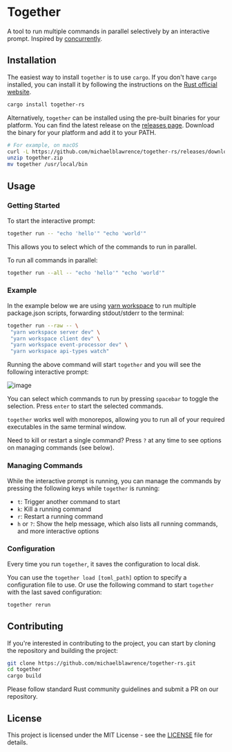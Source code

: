 # Together

A tool to run multiple commands in parallel selectively by an interactive prompt. Inspired by [concurrently](https://www.npmjs.com/package/concurrently).

## Installation

<!-- You will need to have Rust installed to install `together` in the most straightforward way. You can install Rust by following the instructions on the [official website](https://www.rust-lang.org/tools/install). -->
The easiest way to install `together` is to use `cargo`. If you don't have `cargo` installed, you can install it by following the instructions on the [Rust official website](https://www.rust-lang.org/tools/install).

```sh
cargo install together-rs
```

Alternatively, `together` can be installed using the pre-built binaries for your platform. You can find the latest release on the [releases page](https://github.com/michaelblawrence/together-rs/releases). Download the binary for your platform and add it to your PATH.

```sh
# For example, on macOS
curl -L https://github.com/michaelblawrence/together-rs/releases/download/0.2.0/together-rs_0.2.0_x86_64-apple-darwin.zip -o together.zip
unzip together.zip
mv together /usr/local/bin
```

## Usage

### Getting Started
To start the interactive prompt:

```sh
together run -- "echo 'hello'" "echo 'world'"
```

This allows you to select which of the commands to run in parallel.

To run all commands in parallel:

```sh
together run --all -- "echo 'hello'" "echo 'world'"
```

### Example
In the example below we are using [yarn workspace](https://classic.yarnpkg.com/lang/en/docs/workspaces/) to run multiple package.json scripts, forwarding stdout/stderr to the terminal:

```sh
together run --raw -- \
 "yarn workspace server dev" \
 "yarn workspace client dev" \
 "yarn workspace event-processor dev" \
 "yarn workspace api-types watch"
```


Running the above command will start `together` and you will see the following interactive prompt:

![image](https://github.com/michaelblawrence/together-rs/assets/34494547/a788ba90-1c6c-4543-a29d-6d2d3fc17f44)

You can select which commands to run by pressing `spacebar` to toggle the selection. Press `enter` to start the selected commands.

`together` works well with monorepos, allowing you to run all of your required executables in the same terminal window.

Need to kill or restart a single command? Press `?` at any time to see options on managing commands (see below).


### Managing Commands
While the interactive prompt is running, you can manage the commands by pressing the following keys while `together` is running:

- `t`: Trigger another command to start
- `k`: Kill a running command
- `r`: Restart a running command
- `h` or `?`: Show the help message, which also lists all running commands, and more interactive options

### Configuration

Every time you run `together`, it saves the configuration to local disk.

You can use the `together load [toml_path]` option to specify a configuration file to use. Or use the following command to start `together` with the last saved configuration:

```sh
together rerun
```

## Contributing

If you're interested in contributing to the project, you can start by cloning the repository and building the project:

```sh
git clone https://github.com/michaelblawrence/together-rs.git
cd together
cargo build
```

Please follow standard Rust community guidelines and submit a PR on our repository.

## License

This project is licensed under the MIT License - see the [LICENSE](LICENSE) file for details.
